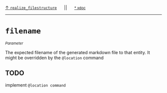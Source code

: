 [&#8593; `realize_filestructure`](xmd.py--realize_filestructure.md)&nbsp;&nbsp;&nbsp;&nbsp;&nbsp;&nbsp;||&nbsp;&nbsp;&nbsp;&nbsp;&nbsp;&nbsp;<small>[\* xdoc](../xdoc/xmd.py.xmd#L237)</small>
***

# `filename`
<small>*Parameter*</small>  

The expected filename of the generated markdown file to that entity.
It might be overridden by the `@location` command

## TODO

implement `@location command`

